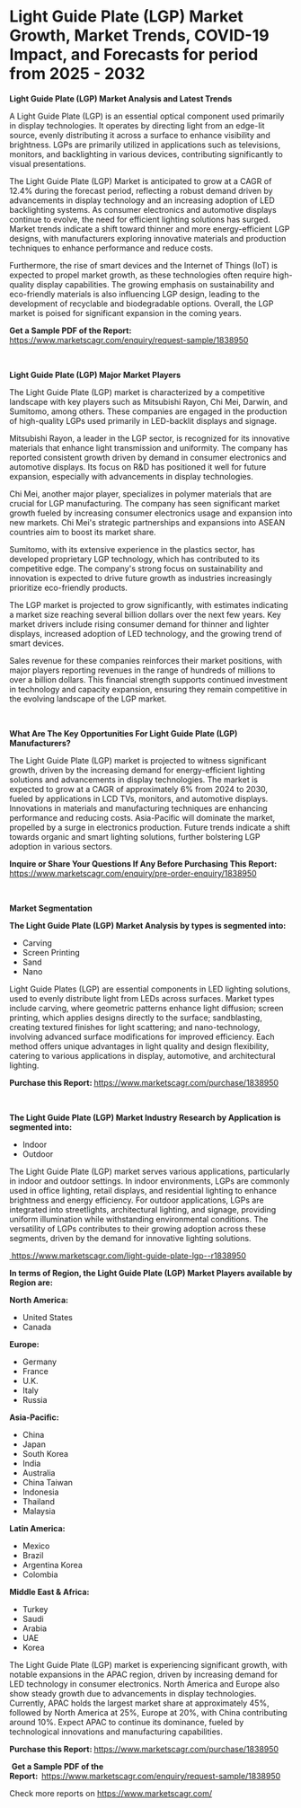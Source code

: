 <p><h1>Light Guide Plate (LGP) Market Growth, Market Trends, COVID-19 Impact, and Forecasts for period from 2025 - 2032</h1></p><p><strong>Light Guide Plate (LGP) Market Analysis and Latest Trends</strong></p>
<p><p>A Light Guide Plate (LGP) is an essential optical component used primarily in display technologies. It operates by directing light from an edge-lit source, evenly distributing it across a surface to enhance visibility and brightness. LGPs are primarily utilized in applications such as televisions, monitors, and backlighting in various devices, contributing significantly to visual presentations.</p><p>The Light Guide Plate (LGP) Market is anticipated to grow at a CAGR of 12.4% during the forecast period, reflecting a robust demand driven by advancements in display technology and an increasing adoption of LED backlighting systems. As consumer electronics and automotive displays continue to evolve, the need for efficient lighting solutions has surged. Market trends indicate a shift toward thinner and more energy-efficient LGP designs, with manufacturers exploring innovative materials and production techniques to enhance performance and reduce costs.</p><p>Furthermore, the rise of smart devices and the Internet of Things (IoT) is expected to propel market growth, as these technologies often require high-quality display capabilities. The growing emphasis on sustainability and eco-friendly materials is also influencing LGP design, leading to the development of recyclable and biodegradable options. Overall, the LGP market is poised for significant expansion in the coming years.</p></p>
<p><strong>Get a Sample PDF of the Report:&nbsp;</strong> <a href="https://www.marketscagr.com/enquiry/request-sample/1838950?utm_campaign=2107&utm_medium=2&utm_source=Github&utm_content=ia&utm_term=03022025&utm_id=light-guide-plate-lgp">https://www.marketscagr.com/enquiry/request-sample/1838950</a></p>
<p>&nbsp;</p>
<p><strong>Light Guide Plate (LGP) Major Market Players</strong></p>
<p><p>The Light Guide Plate (LGP) market is characterized by a competitive landscape with key players such as Mitsubishi Rayon, Chi Mei, Darwin, and Sumitomo, among others. These companies are engaged in the production of high-quality LGPs used primarily in LED-backlit displays and signage.</p><p>Mitsubishi Rayon, a leader in the LGP sector, is recognized for its innovative materials that enhance light transmission and uniformity. The company has reported consistent growth driven by demand in consumer electronics and automotive displays. Its focus on R&D has positioned it well for future expansion, especially with advancements in display technologies.</p><p>Chi Mei, another major player, specializes in polymer materials that are crucial for LGP manufacturing. The company has seen significant market growth fueled by increasing consumer electronics usage and expansion into new markets. Chi Mei's strategic partnerships and expansions into ASEAN countries aim to boost its market share.</p><p>Sumitomo, with its extensive experience in the plastics sector, has developed proprietary LGP technology, which has contributed to its competitive edge. The company's strong focus on sustainability and innovation is expected to drive future growth as industries increasingly prioritize eco-friendly products.</p><p>The LGP market is projected to grow significantly, with estimates indicating a market size reaching several billion dollars over the next few years. Key market drivers include rising consumer demand for thinner and lighter displays, increased adoption of LED technology, and the growing trend of smart devices.</p><p>Sales revenue for these companies reinforces their market positions, with major players reporting revenues in the range of hundreds of millions to over a billion dollars. This financial strength supports continued investment in technology and capacity expansion, ensuring they remain competitive in the evolving landscape of the LGP market.</p></p>
<p>&nbsp;</p>
<p><strong>What Are The Key Opportunities For Light Guide Plate (LGP) Manufacturers?</strong></p>
<p><p>The Light Guide Plate (LGP) market is projected to witness significant growth, driven by the increasing demand for energy-efficient lighting solutions and advancements in display technologies. The market is expected to grow at a CAGR of approximately 6% from 2024 to 2030, fueled by applications in LCD TVs, monitors, and automotive displays. Innovations in materials and manufacturing techniques are enhancing performance and reducing costs. Asia-Pacific will dominate the market, propelled by a surge in electronics production. Future trends indicate a shift towards organic and smart lighting solutions, further bolstering LGP adoption in various sectors.</p></p>
<p><strong>Inquire or Share Your Questions If Any Before Purchasing This Report:</strong> <a href="https://www.marketscagr.com/enquiry/pre-order-enquiry/1838950?utm_campaign=2107&utm_medium=2&utm_source=Github&utm_content=ia&utm_term=03022025&utm_id=light-guide-plate-lgp">https://www.marketscagr.com/enquiry/pre-order-enquiry/1838950</a></p>
<p>&nbsp;</p>
<p><strong>Market Segmentation</strong></p>
<p><strong>The Light Guide Plate (LGP) Market Analysis by types is segmented into:</strong></p>
<p><ul><li>Carving</li><li>Screen Printing</li><li>Sand</li><li>Nano</li></ul></p>
<p><p>Light Guide Plates (LGP) are essential components in LED lighting solutions, used to evenly distribute light from LEDs across surfaces. Market types include carving, where geometric patterns enhance light diffusion; screen printing, which applies designs directly to the surface; sandblasting, creating textured finishes for light scattering; and nano-technology, involving advanced surface modifications for improved efficiency. Each method offers unique advantages in light quality and design flexibility, catering to various applications in display, automotive, and architectural lighting.</p></p>
<p><strong>Purchase this Report:&nbsp;</strong><a href="https://www.marketscagr.com/purchase/1838950?utm_campaign=2107&utm_medium=2&utm_source=Github&utm_content=ia&utm_term=03022025&utm_id=light-guide-plate-lgp">https://www.marketscagr.com/purchase/1838950</a></p>
<p>&nbsp;</p>
<p><strong>The Light Guide Plate (LGP) Market Industry Research by Application is segmented into:</strong></p>
<p><ul><li>Indoor</li><li>Outdoor</li></ul></p>
<p><p>The Light Guide Plate (LGP) market serves various applications, particularly in indoor and outdoor settings. In indoor environments, LGPs are commonly used in office lighting, retail displays, and residential lighting to enhance brightness and energy efficiency. For outdoor applications, LGPs are integrated into streetlights, architectural lighting, and signage, providing uniform illumination while withstanding environmental conditions. The versatility of LGPs contributes to their growing adoption across these segments, driven by the demand for innovative lighting solutions.</p></p>
<p><a href="https://www.marketscagr.com/light-guide-plate-lgp--r1838950?utm_campaign=2107&utm_medium=2&utm_source=Github&utm_content=ia&utm_term=03022025&utm_id=light-guide-plate-lgp">&nbsp;https://www.marketscagr.com/light-guide-plate-lgp--r1838950</a></p>
<p><strong>In terms of Region, the Light Guide Plate (LGP) Market Players available by Region are:</strong></p>
<p>
    <p> <strong> North America: </strong>
        <ul>
            <li>United States</li>
            <li>Canada</li>
        </ul>
        </p> 
    <p> <strong> Europe: </strong>
        <ul>
            <li>Germany</li>
            <li>France</li>
            <li>U.K.</li>
            <li>Italy</li>
            <li>Russia</li>
        </ul>
        </p> 
    <p> <strong> Asia-Pacific: </strong>
        <ul>
            <li>China</li>
            <li>Japan</li>
            <li>South Korea</li>
            <li>India</li>
            <li>Australia</li>
            <li>China Taiwan</li>
            <li>Indonesia</li>
            <li>Thailand</li>
            <li>Malaysia</li>
        </ul>
        </p> 
    <p> <strong> Latin America: </strong>
        <ul>
            <li>Mexico</li>
            <li>Brazil</li>
            <li>Argentina Korea</li>
            <li>Colombia</li>
        </ul>
        </p> 
    <p> <strong> Middle East & Africa: </strong>
        <ul>
            <li>Turkey</li>
            <li>Saudi</li>
            <li>Arabia</li>
            <li>UAE</li>
            <li>Korea</li>
        </ul>
    </p>
    </p>
<p><p>The Light Guide Plate (LGP) market is experiencing significant growth, with notable expansions in the APAC region, driven by increasing demand for LED technology in consumer electronics. North America and Europe also show steady growth due to advancements in display technologies. Currently, APAC holds the largest market share at approximately 45%, followed by North America at 25%, Europe at 20%, with China contributing around 10%. Expect APAC to continue its dominance, fueled by technological innovations and manufacturing capabilities.</p></p>
<p><strong>Purchase this Report: </strong><a href="https://www.marketscagr.com/purchase/1838950?utm_campaign=2107&utm_medium=2&utm_source=Github&utm_content=ia&utm_term=03022025&utm_id=light-guide-plate-lgp">https://www.marketscagr.com/purchase/1838950</a></p>
<p>&nbsp;<strong>Get a Sample PDF of the Report:&nbsp;&nbsp;</strong><a href="https://www.marketscagr.com/enquiry/request-sample/1838950?utm_campaign=2107&utm_medium=2&utm_source=Github&utm_content=ia&utm_term=03022025&utm_id=light-guide-plate-lgp">https://www.marketscagr.com/enquiry/request-sample/1838950</a></p>
<p><strong></strong></p>
<p>Check more reports on <a href="https://www.marketscagr.com/?utm_campaign=2107&utm_medium=2&utm_source=Github&utm_content=ia&utm_term=03022025&utm_id=light-guide-plate-lgp">https://www.marketscagr.com/</a></p>